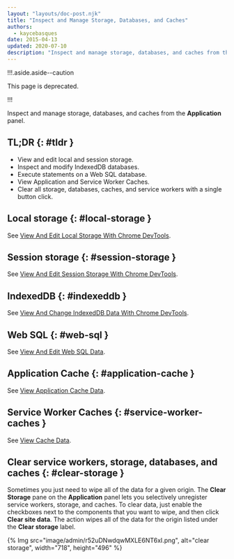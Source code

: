 ```yaml
---
layout: "layouts/doc-post.njk"
title: "Inspect and Manage Storage, Databases, and Caches"
authors:
  - kaycebasques
date: 2015-04-13
updated: 2020-07-10
description: "Inspect and manage storage, databases, and caches from the Application panel."
---
```


!!!.aside.aside--caution

This page is deprecated.

!!!

Inspect and manage storage, databases, and caches from the **Application** panel.

## TL;DR {: #tldr }

- View and edit local and session storage.
- Inspect and modify IndexedDB databases.
- Execute statements on a Web SQL database.
- View Application and Service Worker Caches.
- Clear all storage, databases, caches, and service workers with a single button click.

## Local storage {: #local-storage }

See [View And Edit Local Storage With Chrome DevTools][1].

## Session storage {: #session-storage }

See [View And Edit Session Storage With Chrome DevTools][2].

## IndexedDB {: #indexeddb }

See [View And Change IndexedDB Data With Chrome DevTools][3].

## Web SQL {: #web-sql }

See [View And Edit Web SQL Data][4].

## Application Cache {: #application-cache }

See [View Application Cache Data][5].

## Service Worker Caches {: #service-worker-caches }

See [View Cache Data][6].

## Clear service workers, storage, databases, and caches {: #clear-storage }

Sometimes you just need to wipe all of the data for a given origin. The **Clear Storage** pane on
the **Application** panel lets you selectively unregister service workers, storage, and caches. To
clear data, just enable the checkboxes next to the components that you want to wipe, and then click
**Clear site data**. The action wipes all of the data for the origin listed under the **Clear
storage** label.

{% Img src="image/admin/r52uDNwdqwMXLE6NT6xI.png", alt="clear storage", width="718", height="496" %}

[1]: /web/tools/chrome-devtools/storage/localstorage
[2]: /web/tools/chrome-devtools/storage/sessionstorage
[3]: /web/tools/chrome-devtools/storage/indexeddb
[4]: /web/tools/chrome-devtools/storage/websql
[5]: /web/tools/chrome-devtools/storage/applicationcache
[6]: /web/tools/chrome-devtools/storage/cache
